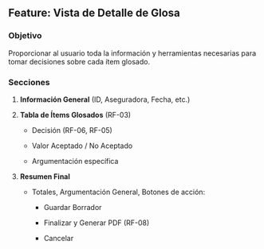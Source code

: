 Feature: Vista de Detalle de Glosa
----------------------------------

### Objetivo

Proporcionar al usuario toda la información y herramientas necesarias para tomar decisiones sobre cada ítem glosado.

### Secciones

1.  **Información General** (ID, Aseguradora, Fecha, etc.)
    
2.  **Tabla de Ítems Glosados** (RF-03)
    
    *   Decisión (RF-06, RF-05)
        
    *   Valor Aceptado / No Aceptado
        
    *   Argumentación específica
        
3.  **Resumen Final**
    
    *   Totales, Argumentación General, Botones de acción:
        
        *   Guardar Borrador
            
        *   Finalizar y Generar PDF (RF-08)
            
        *   Cancelar